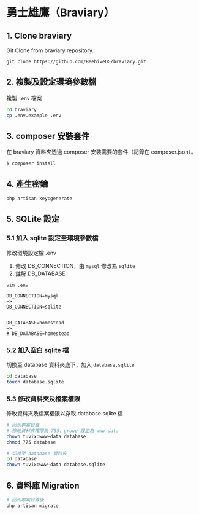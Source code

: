 # 勇士雄鷹（Braviary）

## 1. Clone braviary
Git Clone from braviary repository.

```
git clone https://github.com/BeehiveDG/braviary.git
```

## 2. 複製及設定環境參數檔
複製 `.env` 檔案
```bash
cd braviary
cp .env.example .env
```

## 3. composer 安裝套件
在 braviary 資料夾透過 composer 安裝需要的套件（記錄在 composer.json）。
```
$ composer install
```

## 4. 產生密鑰
```bash
php artisan key:generate
```
## 5. SQLite 設定
### 5.1 加入 sqlite 設定至環境參數檔
修改環境設定檔 .env
1. 修改 DB_CONNECTION，由 `mysql` 修改為 `sqlite`
2. 註解 DB_DATABASE
```
vim .env

DB_CONNECTION=mysql
=>
DB_CONNECTION=sqlite


DB_DATABASE=homestead
=>
# DB_DATABASE=homestead
```

### 5.2 加入空白 sqlite 檔
切換至 database 資料夾底下，加入 `database.sqlite`
```bash
cd database
touch database.sqlite
```
### 5.3 修改資料夾及檔案權限
修改資料夾及檔案權限以存取 database.sqlite 檔
```bash
# 回到專案目錄
# 修改資料夾權限為 755，group 設定為 www-data
chown tuvix:www-data database
chmod 775 database

# 切換至 database 資料夾
cd database
chown tuvix:www-data database.sqlite
```

## 6. 資料庫 Migration
```bash 
# 回到專案目錄後
php artisan migrate
```

